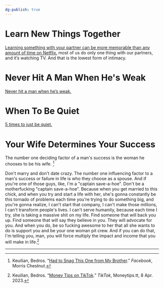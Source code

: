 ```yaml
---
dg-publish: true
---
```


# Learn New Things Together

[Learning something with your partner can be more memorable than any amount of time on Netflix.](https://www.facebook.com/reel/953819642732023?fs=e&s=TIeQ9V&mibextid=0NULKw) most of us do only one thing with our partners, and it’s watching TV. And that is the lowest form of intimacy.

# Never Hit A Man When He's Weak
[Never hit a man when he’s weak.](https://www.facebook.com/reel/863543241424466?fs=e&s=TIeQ9V&mibextid=0NULKw)

# When To Be Quiet
[5 times to just be quiet.](https://www.facebook.com/reel/863543241424466?fs=e&s=TIeQ9V&mibextid=0NULKw)

# Your Wife Determines Your Success
The number one deciding factor of a man's success is the woman he chooses to be his wife. [^1]

Don't marry and don't date crazy. The number one influencing factor to a man's success or failure in life is who they choose as a spouse. And if you're one of those guys, like, I'm a "captain save-a-hoe". Don't be a motherfucking "captain save-a-hoe". Because when you get married to this chick, and when you try and start a life with her, she's gonna constantly be this tornado of problems each time you're trying to do something big, and you're gonna realize, I can't start that company, I can't make those millions, I can't transform people's lives. I can't serve humanity, because each time I try, she is taking a massive shit on my life. Find someone that will back you up. Find someone that will say they believe in you. They will advocate for you. And when you do, be so fucking awesome to her that all she wants to do is support you and be your one woman pit crew. And if you can do that, I'm telling you, man, you will force multiply the impact and income that you will make in life.[^2]

---
[^1]: Keuilian, Bedros. “[Had to Snag This One from My Brother](https://www.facebook.com/reel/1664538160667777?fs=e&s=TIeQ9V&mibextid=0NULKw).” _Facebook_, Morris Chestnut.
[^2]: Keuilian, Bedros. “[Money Tips on TikTok](https://www.tiktok.com/@moneytips.tt/video/7219639794559732998).” _TikTok_, Moneytips.tt, 8 Apr. 2023.